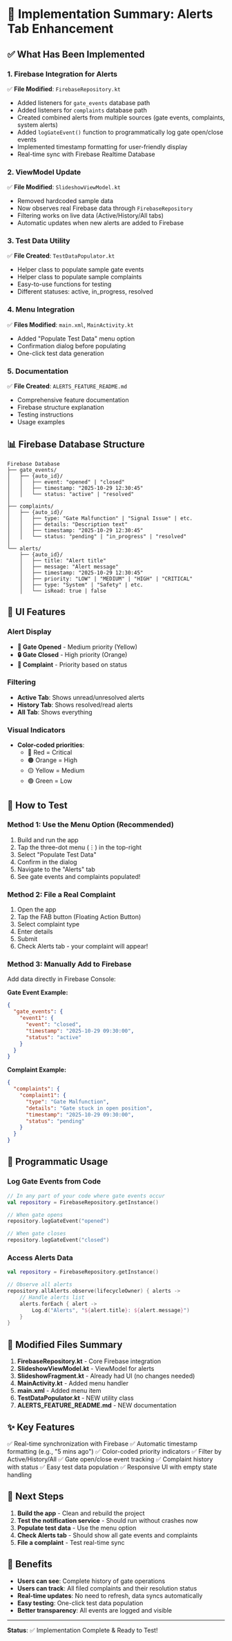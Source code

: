 # 🎯 Implementation Summary: Alerts Tab Enhancement

## ✅ What Has Been Implemented

### 1. **Firebase Integration for Alerts** 
✅ **File Modified**: `FirebaseRepository.kt`
- Added listeners for `gate_events` database path
- Added listeners for `complaints` database path  
- Created combined alerts from multiple sources (gate events, complaints, system alerts)
- Added `logGateEvent()` function to programmatically log gate open/close events
- Implemented timestamp formatting for user-friendly display
- Real-time sync with Firebase Realtime Database

### 2. **ViewModel Update**
✅ **File Modified**: `SlideshowViewModel.kt`
- Removed hardcoded sample data
- Now observes real Firebase data through `FirebaseRepository`
- Filtering works on live data (Active/History/All tabs)
- Automatic updates when new alerts are added to Firebase

### 3. **Test Data Utility**
✅ **File Created**: `TestDataPopulator.kt`
- Helper class to populate sample gate events
- Helper class to populate sample complaints
- Easy-to-use functions for testing
- Different statuses: active, in_progress, resolved

### 4. **Menu Integration**
✅ **Files Modified**: `main.xml`, `MainActivity.kt`
- Added "Populate Test Data" menu option
- Confirmation dialog before populating
- One-click test data generation

### 5. **Documentation**
✅ **File Created**: `ALERTS_FEATURE_README.md`
- Comprehensive feature documentation
- Firebase structure explanation
- Testing instructions
- Usage examples

## 📊 Firebase Database Structure

```
Firebase Database
├── gate_events/
│   ├── {auto_id}/
│   │   ├── event: "opened" | "closed"
│   │   ├── timestamp: "2025-10-29 12:30:45"
│   │   └── status: "active" | "resolved"
│
├── complaints/
│   ├── {auto_id}/
│   │   ├── type: "Gate Malfunction" | "Signal Issue" | etc.
│   │   ├── details: "Description text"
│   │   ├── timestamp: "2025-10-29 12:30:45"
│   │   └── status: "pending" | "in_progress" | "resolved"
│
└── alerts/
    ├── {auto_id}/
    │   ├── title: "Alert title"
    │   ├── message: "Alert message"
    │   ├── timestamp: "2025-10-29 12:30:45"
    │   ├── priority: "LOW" | "MEDIUM" | "HIGH" | "CRITICAL"
    │   ├── type: "System" | "Safety" | etc.
    │   └── isRead: true | false
```

## 🎨 UI Features

### Alert Display
- **🚧 Gate Opened** - Medium priority (Yellow)
- **🔒 Gate Closed** - High priority (Orange) 
- **📝 Complaint** - Priority based on status

### Filtering
- **Active Tab**: Shows unread/unresolved alerts
- **History Tab**: Shows resolved/read alerts
- **All Tab**: Shows everything

### Visual Indicators
- **Color-coded priorities**:
  - 🔴 Red = Critical
  - 🟠 Orange = High
  - 🟡 Yellow = Medium
  - 🟢 Green = Low

## 🧪 How to Test

### Method 1: Use the Menu Option (Recommended)
1. Build and run the app
2. Tap the three-dot menu (⋮) in the top-right
3. Select "Populate Test Data"
4. Confirm in the dialog
5. Navigate to the "Alerts" tab
6. See gate events and complaints populated!

### Method 2: File a Real Complaint
1. Open the app
2. Tap the FAB button (Floating Action Button)
3. Select complaint type
4. Enter details
5. Submit
6. Check Alerts tab - your complaint will appear!

### Method 3: Manually Add to Firebase
Add data directly in Firebase Console:

**Gate Event Example:**
```json
{
  "gate_events": {
    "event1": {
      "event": "closed",
      "timestamp": "2025-10-29 09:30:00",
      "status": "active"
    }
  }
}
```

**Complaint Example:**
```json
{
  "complaints": {
    "complaint1": {
      "type": "Gate Malfunction",
      "details": "Gate stuck in open position",
      "timestamp": "2025-10-29 09:30:00",
      "status": "pending"
    }
  }
}
```

## 🔧 Programmatic Usage

### Log Gate Events from Code
```kotlin
// In any part of your code where gate events occur
val repository = FirebaseRepository.getInstance()

// When gate opens
repository.logGateEvent("opened")

// When gate closes
repository.logGateEvent("closed")
```

### Access Alerts Data
```kotlin
val repository = FirebaseRepository.getInstance()

// Observe all alerts
repository.allAlerts.observe(lifecycleOwner) { alerts ->
    // Handle alerts list
    alerts.forEach { alert ->
        Log.d("Alerts", "${alert.title}: ${alert.message}")
    }
}
```

## 📁 Modified Files Summary

1. **FirebaseRepository.kt** - Core Firebase integration
2. **SlideshowViewModel.kt** - ViewModel for alerts
3. **SlideshowFragment.kt** - Already had UI (no changes needed)
4. **MainActivity.kt** - Added menu handler
5. **main.xml** - Added menu item
6. **TestDataPopulator.kt** - NEW utility class
7. **ALERTS_FEATURE_README.md** - NEW documentation

## ✨ Key Features

✅ Real-time synchronization with Firebase
✅ Automatic timestamp formatting (e.g., "5 mins ago")
✅ Color-coded priority indicators
✅ Filter by Active/History/All
✅ Gate open/close event tracking
✅ Complaint history with status
✅ Easy test data population
✅ Responsive UI with empty state handling

## 🚀 Next Steps

1. **Build the app** - Clean and rebuild the project
2. **Test the notification service** - Should run without crashes now
3. **Populate test data** - Use the menu option
4. **Check Alerts tab** - Should show all gate events and complaints
5. **File a complaint** - Test real-time sync

## 🎯 Benefits

- **Users can see**: Complete history of gate operations
- **Users can track**: All filed complaints and their resolution status
- **Real-time updates**: No need to refresh, data syncs automatically
- **Easy testing**: One-click test data population
- **Better transparency**: All events are logged and visible

---

**Status**: ✅ Implementation Complete & Ready to Test!
